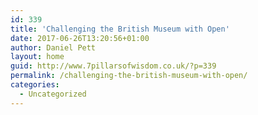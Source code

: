 ```yaml
---
id: 339
title: 'Challenging the British Museum with Open'
date: 2017-06-26T13:20:56+01:00
author: Daniel Pett
layout: home
guid: http://www.7pillarsofwisdom.co.uk/?p=339
permalink: /challenging-the-british-museum-with-open/
categories:
  - Uncategorized
---
```

